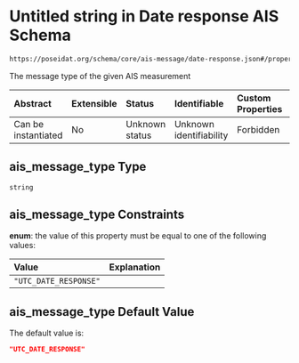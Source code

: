 # Untitled string in Date response AIS Schema

```txt
https://poseidat.org/schema/core/ais-message/date-response.json#/properties/ais_message_type
```

The message type of the given AIS measurement

| Abstract            | Extensible | Status         | Identifiable            | Custom Properties | Additional Properties | Access Restrictions | Defined In                                                                                |
| :------------------ | :--------- | :------------- | :---------------------- | :---------------- | :-------------------- | :------------------ | :---------------------------------------------------------------------------------------- |
| Can be instantiated | No         | Unknown status | Unknown identifiability | Forbidden         | Allowed               | none                | [date-response.json*](schemas/core/ais-message/date-response.json "open original schema") |

## ais_message_type Type

`string`

## ais_message_type Constraints

**enum**: the value of this property must be equal to one of the following values:

| Value                 | Explanation |
| :-------------------- | :---------- |
| `"UTC_DATE_RESPONSE"` |             |

## ais_message_type Default Value

The default value is:

```json
"UTC_DATE_RESPONSE"
```
